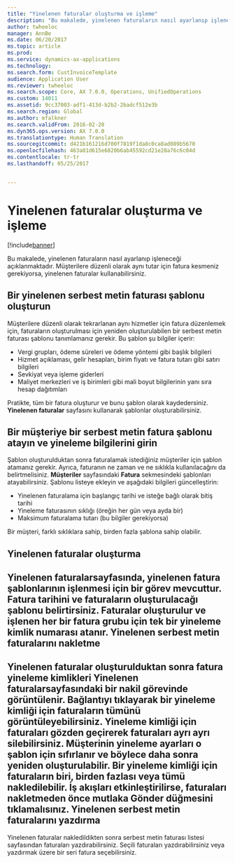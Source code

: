 ```yaml
---
title: "Yinelenen faturalar oluşturma ve işleme"
description: "Bu makalede, yinelenen faturaların nasıl ayarlanıp işleneceği açıklanmaktadır. Müşterilere düzenli olarak aynı tutar için fatura kesmeniz gerekiyorsa, yinelenen faturalar kullanabilirsiniz."
author: twheeloc
manager: AnnBe
ms.date: 06/20/2017
ms.topic: article
ms.prod: 
ms.service: dynamics-ax-applications
ms.technology: 
ms.search.form: CustInvoiceTemplate
audience: Application User
ms.reviewer: twheeloc
ms.search.scope: Core, AX 7.0.0, Operations, UnifiedOperations
ms.custom: 14011
ms.assetid: 9cc37003-adf1-413d-b2b2-2badcf512e3b
ms.search.region: Global
ms.author: mfalkner
ms.search.validFrom: 2016-02-28
ms.dyn365.ops.version: AX 7.0.0
ms.translationtype: Human Translation
ms.sourcegitcommit: d421b161216d700f7819f1da8c0ca8ad089b5670
ms.openlocfilehash: 463a81d615e6820b6ab45592cd21e28a76c6c04d
ms.contentlocale: tr-tr
ms.lasthandoff: 05/25/2017


---
```


# <a name="set-up-and-process-recurring-invoices"></a>Yinelenen faturalar oluşturma ve işleme

[!include[banner](../includes/banner.md)]


Bu makalede, yinelenen faturaların nasıl ayarlanıp işleneceği açıklanmaktadır. Müşterilere düzenli olarak aynı tutar için fatura kesmeniz gerekiyorsa, yinelenen faturalar kullanabilirsiniz.

<a name="create-a-recurring-free-text-invoice-template"></a>Bir yinelenen serbest metin faturası şablonu oluşturun
---------------------------------------------

Müşterilere düzenli olarak tekrarlanan aynı hizmetler için fatura düzenlemek için, faturaların oluşturulması için yeniden oluşturulabilen bir serbest metin faturası şablonu tanımlamanız gerekir. Bu şablon şu bilgiler içerir:

-   Vergi grupları, ödeme süreleri ve ödeme yöntemi gibi başlık bilgileri
-   Hizmet açıklaması, gelir hesapları, birim fiyatı ve fatura tutarı gibi satırı bilgileri
-   Sevkiyat veya işleme giderleri
-   Maliyet merkezleri ve iş birimleri gibi mali boyut bilgilerinin yanı sıra hesap dağıtımları

Pratikte, tüm bir fatura oluşturur ve bunu şablon olarak kaydedersiniz. **Yinelenen faturalar** sayfasını kullanarak şablonlar oluşturabilirsiniz.

## <a name="assign-a-free-text-invoice-template-to-a-customer-and-enter-recurrence-details"></a>Bir müşteriye bir serbest metin fatura şablonu atayın ve yineleme bilgilerini girin
Şablon oluşturulduktan sonra faturalamak istediğiniz müşteriler için şablon atamanız gerekir. Ayrıca, faturanın ne zaman ve ne sıklıkla kullanılacağını da belirtmelisiniz. **Müşteriler** sayfasındaki **Fatura** sekmesindeki şablonları atayabilirsiniz. Şablonu listeye ekleyin ve aşağıdaki bilgileri güncelleştirin:

-   Yinelenen faturalama için başlangıç tarihi ve isteğe bağlı olarak bitiş tarihi
-   Yineleme faturasının sıklığı (öreğin her gün veya ayda bir)
-   Maksimum faturalama tutarı (bu bilgiler gerekiyorsa)

Bir müşteri, farklı sıklıklara sahip, birden fazla şablona sahip olabilir.

## <a name="generate-the-recurring-invoices"></a>Yinelenen faturalar oluşturma
**Yinelenen faturalar**sayfasında, yinelenen fatura şablonlarının işlenmesi için bir görev mevcuttur. Fatura tarihini ve faturaların oluşturulacağı şablonu belirtirsiniz. Faturalar oluşturulur ve işlenen her bir fatura grubu için tek bir yineleme kimlik numarası atanır.
Yinelenen serbest metin faturalarını nakletme
---------------------------------

Yinelenen faturalar oluşturulduktan sonra fatura yineleme kimlikleri **Yinelenen faturalar**sayfasındaki bir nakil görevinde görüntülenir. Bağlantıyı tıklayarak bir yineleme kimliği için faturaların tümünü görüntüleyebilirsiniz. Yineleme kimliği için faturaları gözden geçirerek faturaları ayrı ayrı silebilirsiniz. Müşterinin yineleme ayarları o şablon için sıfırlanır ve böylece daha sonra yeniden oluşturulabilir. Bir yineleme kimliği için faturaların biri, birden fazlası veya tümü nakledilebilir. İş akışları etkinleştirilirse, faturaları nakletmeden önce mutlaka **Gönder** düğmesini tıklamalısınız.
Yinelenen serbest metin faturalarını yazdırma
----------------------------------

Yinelenen faturalar nakledildikten sonra serbest metin faturası listesi sayfasından faturaları yazdırabilirsiniz. Seçili faturaları yazdırabilirsiniz veya yazdırmak üzere bir seri fatura seçebilirsiniz.




